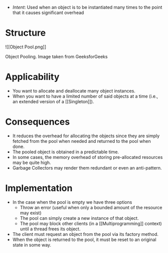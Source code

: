 * *Intent*: Used when an object is to be instantiated many times to the point that it causes significant overhead

# Structure
![[Object Pool.png]]
<figcaption> Object Pooling. Image taken from GeeksforGeeks  </figcaption>

# Applicability
* You want to allocate and deallocate many object instances. 
* When you want to have a limited number of said objects at a time (i.e., an extended version of a [[Singleton]]).

# Consequences 
* It reduces the overhead for allocating the objects since they are simply fetched from the pool when needed and returned to the pool when done. 
* The pooled object is obtained in a predictable time. 
* In some cases, the memory overhead of storing pre-allocated resources may be quite high. 
* Garbage Collectors may render them redundant or even an anti-pattern. 

# Implementation
* In the case when the pool is empty we have three options 
	* Throw an error (useful when only a bounded amount of the resource may exist)
	* The pool can simply create a new instance of that object. 
	* The pool may block other clients (in a [[Multiprogramming]] context) until a thread frees its object.
* The client must request an object from the pool via its factory method. 
* When the object is returned to the pool, it must be reset to an original state in some way. 